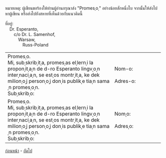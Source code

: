 <link href="markdown.css" rel="stylesheet">

หมายเหตุ: ผู้เขียนขอร้องให้ท่านผู้อ่านกรุณาส่ง "Promesˌoˌ" อย่างน้อยสักหนึ่งใบ จากนั้นให้ส่งไปหาผู้เขียน หรือส่งไปยังสหายที่เห็นด้วยกับแนวคิดนี้

ที่อยู่:<br>
&emsp;Dr. Esperanto, <br>
&emsp;&emsp;c/o Dr. L. Samenhof,<br>
&emsp;&emsp;&emsp;Warsaw,<br>
&emsp;&emsp;&emsp;&emsp;Russ-Poland

||   |
|---|---|
|  Promesˌo.<br> Mi, subˌskribˌitˌa, promesˌas elˌlernˌi la proponˌitˌaˌn de d-ro Esperanto lingvˌoˌn interˌnaciˌaˌn, se estˌos montrˌitˌa, ke dek milionˌoˌj personˌoˌj donˌis publikˌe tiaˌn samaˌn promesˌoˌn. <br>    Subˌskribˌo:  |  Nom-o:<br>        Adres-o:|
|  Promesˌo.<br> Mi, subˌskribˌitˌa, promesˌas elˌlernˌi la proponˌitˌaˌn de d-ro Esperanto lingvˌoˌn interˌnaciˌaˌn, se estˌos montrˌitˌa, ke dek milionˌoˌj personˌoˌj donˌis publikˌe tiaˌn samaˌn promesˌoˌn. <br>    Subˌskribˌo:  | Nomˌo:<br>        Adresˌo:|

[ก่อนหน้า](./7.md) - [ถัดไป](./9.md)
